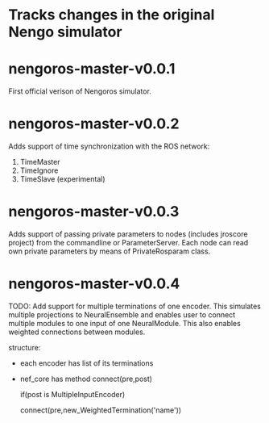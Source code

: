 Tracks changes in the original Nengo simulator
======================================

# nengoros-master-v0.0.1

First official verison of Nengoros simulator. 

# nengoros-master-v0.0.2

Adds support of time synchronization with the ROS network:

1. TimeMaster
2. TimeIgnore
3. TimeSlave (experimental)
	
# nengoros-master-v0.0.3

Adds support of passing private parameters to nodes (includes jroscore project) from the commandline or ParameterServer. 
Each node can read own private parameters by means of PrivateRosparam class.

# nengoros-master-v0.0.4

TODO: Add support for multiple terminations of one encoder. This simulates multiple projections to NeuralEnsemble and enables user to connect multiple modules to one input of one NeuralModule. This also enables weighted connections between modules.

structure:

* each encoder has list of its terminations	
* nef_core has method connect(pre,post)

	if(post is MultipleInputEncoder)

	connect(pre,new_WeightedTermination('name'))
